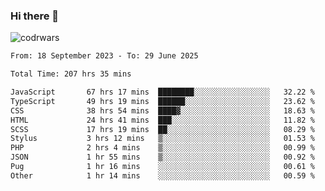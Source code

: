 ### Hi there 👋


![codrwars](https://www.codewars.com/users/rsschool_c9af20f58c35c696/badges/micro) 

<!--START_SECTION:waka-->

```txt
From: 18 September 2023 - To: 29 June 2025

Total Time: 207 hrs 35 mins

JavaScript       67 hrs 17 mins  ████████░░░░░░░░░░░░░░░░░   32.22 %
TypeScript       49 hrs 19 mins  ██████░░░░░░░░░░░░░░░░░░░   23.62 %
CSS              38 hrs 54 mins  ████▓░░░░░░░░░░░░░░░░░░░░   18.63 %
HTML             24 hrs 41 mins  ███░░░░░░░░░░░░░░░░░░░░░░   11.82 %
SCSS             17 hrs 19 mins  ██░░░░░░░░░░░░░░░░░░░░░░░   08.29 %
Stylus           3 hrs 12 mins   ▒░░░░░░░░░░░░░░░░░░░░░░░░   01.53 %
PHP              2 hrs 4 mins    ▒░░░░░░░░░░░░░░░░░░░░░░░░   00.99 %
JSON             1 hr 55 mins    ▒░░░░░░░░░░░░░░░░░░░░░░░░   00.92 %
Pug              1 hr 16 mins    ░░░░░░░░░░░░░░░░░░░░░░░░░   00.61 %
Other            1 hr 14 mins    ░░░░░░░░░░░░░░░░░░░░░░░░░   00.59 %
```

<!--END_SECTION:waka-->
